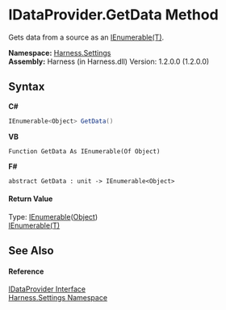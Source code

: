 # IDataProvider.GetData Method 
 

Gets data from a source as an <a href="http://msdn2.microsoft.com/en-us/library/9eekhta0" target="_blank">IEnumerable(T)</a>.

**Namespace:**&nbsp;<a href="71b20054-d355-35ae-710d-5484ba2d4fce">Harness.Settings</a><br />**Assembly:**&nbsp;Harness (in Harness.dll) Version: 1.2.0.0 (1.2.0.0)

## Syntax

**C#**<br />
``` C#
IEnumerable<Object> GetData()
```

**VB**<br />
``` VB
Function GetData As IEnumerable(Of Object)
```

**F#**<br />
``` F#
abstract GetData : unit -> IEnumerable<Object> 

```


#### Return Value
Type: <a href="http://msdn2.microsoft.com/en-us/library/9eekhta0" target="_blank">IEnumerable</a>(<a href="http://msdn2.microsoft.com/en-us/library/e5kfa45b" target="_blank">Object</a>)<br /><a href="http://msdn2.microsoft.com/en-us/library/9eekhta0" target="_blank">IEnumerable(T)</a>

## See Also


#### Reference
<a href="0e19669b-8a02-a55f-297c-5a3d5f6ca10f">IDataProvider Interface</a><br /><a href="71b20054-d355-35ae-710d-5484ba2d4fce">Harness.Settings Namespace</a><br />